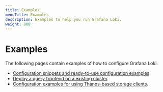 ```yaml
---
title: Examples
menuTitle: Examples
description: Examples to help you run Grafana Loki.
weight: 800
---
```


# Examples

The following pages contain examples of how to configure Grafana Loki.

- [Configuration snippets and ready-to-use configuration examples](configuration-examples/).
- [Deploy a query frontend on a existing cluster](query-frontend/).
- [Configuration examples for using Thanos-based storage clients](./thanos-storage-configs).

